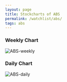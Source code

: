 ```yaml
---
layout: page
title: Stockcharts of ABS
permalink: /watchlist/abs/
tags: abs
---
```


### Weekly Chart
![ABS-weekly](http://www.marketwatch.com/kaavio.Webhost/charts/big.chart?nosettings=1&symb=ABS&uf=0&type=4&size=3&sid=10332584&style=1013&freq=2&time=12&ma=5&maval=50,200&lf=4&lf2=0&lf3=0&height=510&width=720&mocktick=1)

### Daily Chart
![ABS-daily](http://www.marketwatch.com/kaavio.Webhost/charts/big.chart?nosettings=1&symb=ABS&uf=7168&type=4&size=3&sid=10332584&style=1013&freq=1&time=8&ma=6&maval=20,50,200&lf=4&lf2=0&lf3=0&height=510&width=720&mocktick=1)
